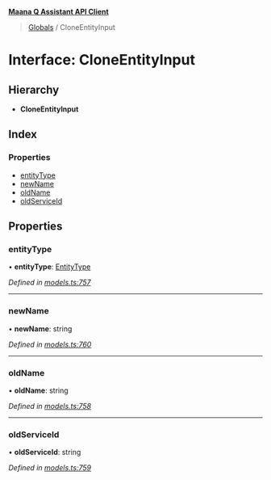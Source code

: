 **[Maana Q Assistant API Client](../README.md)**

> [Globals](../README.md) / CloneEntityInput

# Interface: CloneEntityInput

## Hierarchy

* **CloneEntityInput**

## Index

### Properties

* [entityType](cloneentityinput.md#entitytype)
* [newName](cloneentityinput.md#newname)
* [oldName](cloneentityinput.md#oldname)
* [oldServiceId](cloneentityinput.md#oldserviceid)

## Properties

### entityType

•  **entityType**: [EntityType](../enums/entitytype.md)

*Defined in [models.ts:757](https://github.com/maana-io/q-assistant-client/blob/develop/src/models.ts#L757)*

___

### newName

•  **newName**: string

*Defined in [models.ts:760](https://github.com/maana-io/q-assistant-client/blob/develop/src/models.ts#L760)*

___

### oldName

•  **oldName**: string

*Defined in [models.ts:758](https://github.com/maana-io/q-assistant-client/blob/develop/src/models.ts#L758)*

___

### oldServiceId

•  **oldServiceId**: string

*Defined in [models.ts:759](https://github.com/maana-io/q-assistant-client/blob/develop/src/models.ts#L759)*

